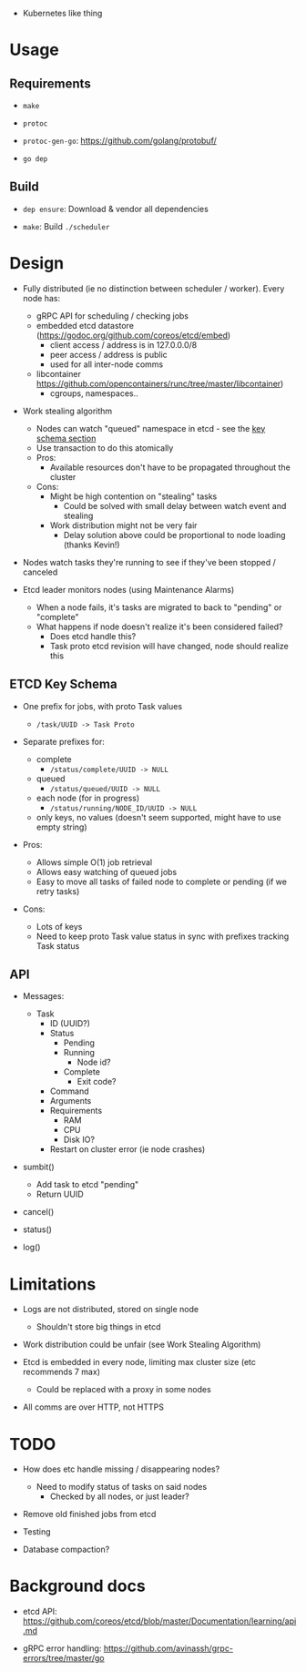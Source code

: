 * Kubernetes like thing

# Usage

## Requirements

* `make`

* `protoc`

* `protoc-gen-go`: https://github.com/golang/protobuf/

* `go dep`


## Build

* `dep ensure`: Download & vendor all dependencies

* `make`: Build `./scheduler`


# Design

* Fully distributed (ie no distinction between scheduler / worker). Every node has:
    * gRPC API for scheduling / checking jobs
    * embedded etcd datastore (https://godoc.org/github.com/coreos/etcd/embed)
        * client access / address is in 127.0.0.0/8
        * peer access / address is public
        * used for all inter-node comms
    * libcontainer https://github.com/opencontainers/runc/tree/master/libcontainer)
        * cgroups, namespaces..

* Work stealing algorithm
    * Nodes can watch "queued" namespace in etcd - see the [key schema section](#etcd-key-schema)
    * Use transaction to do this atomically
    * Pros:
        * Available resources don't have to be propagated throughout the cluster
    * Cons:
        * Might be high contention on "stealing" tasks
            * Could be solved with small delay between watch event and stealing
        * Work distribution might not be very fair
            * Delay solution above could be proportional to node loading (thanks Kevin!)

* Nodes watch tasks they're running to see if they've been stopped / canceled

* Etcd leader monitors nodes (using Maintenance Alarms)
    * When a node fails, it's tasks are migrated to back to "pending" or "complete"
    * What happens if node doesn't realize it's been considered failed?
        * Does etcd handle this?
        * Task proto etcd revision will have changed, node should realize this


## ETCD Key Schema

* One prefix for jobs, with proto Task values
    * `/task/UUID -> Task Proto`
* Separate prefixes for:
    * complete
        * `/status/complete/UUID -> NULL`
    * queued
        * `/status/queued/UUID -> NULL`
    * each node (for in progress)
        * `/status/running/NODE_ID/UUID -> NULL`
    * only keys, no values (doesn't seem supported, might have to use empty string)

* Pros:
    * Allows simple O(1) job retrieval
    * Allows easy watching of queued jobs
    * Easy to move all tasks of failed node to complete or pending (if we retry tasks)
* Cons:
    * Lots of keys
    * Need to keep proto Task value status in sync with prefixes tracking Task status


## API

* Messages:
    * Task
        * ID (UUID?)
        * Status
            * Pending
            * Running
                * Node id?
            * Complete
                * Exit code?
        * Command
        * Arguments
        * Requirements
            * RAM
            * CPU
            * Disk IO?
        * Restart on cluster error (ie node crashes)

* sumbit()
    * Add task to etcd "pending"
    * Return UUID

* cancel()

* status()

* log()


# Limitations

* Logs are not distributed, stored on single node
    * Shouldn't store big things in etcd

* Work distribution could be unfair (see Work Stealing Algorithm)

* Etcd is embedded in every node, limiting max cluster size (etc recommends 7 max)
    * Could be replaced with a proxy in some nodes

* All comms are over HTTP, not HTTPS


# TODO

* How does etc handle missing / disappearing nodes?
    * Need to modify status of tasks on said nodes
        * Checked by all nodes, or just leader?

* Remove old finished jobs from etcd

* Testing

* Database compaction?


# Background docs

* etcd API: https://github.com/coreos/etcd/blob/master/Documentation/learning/api.md

* gRPC error handling: https://github.com/avinassh/grpc-errors/tree/master/go
